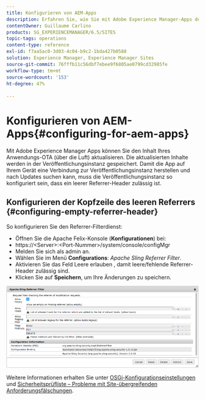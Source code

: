 ```yaml
---
title: Konfigurieren von AEM-Apps
description: Erfahren Sie, wie Sie mit Adobe Experience Manager-Apps den Inhalt Ihres Anwendungs-OTA aktualisieren können (über die Luft).
contentOwner: Guillaume Carlino
products: SG_EXPERIENCEMANAGER/6.5/SITES
topic-tags: operations
content-type: reference
exl-id: f7aa5ac0-3d03-4c04-b9c2-1bda427b0588
solution: Experience Manager, Experience Manager Sites
source-git-commit: 76fffb11c56dbf7ebee9f6805ae0799cd32985fe
workflow-type: tm+mt
source-wordcount: '153'
ht-degree: 47%

---
```


# Konfigurieren von AEM-Apps{#configuring-for-aem-apps}

Mit Adobe Experience Manager Apps können Sie den Inhalt Ihres Anwendungs-OTA (über die Luft) aktualisieren. Die aktualisierten Inhalte werden in der Veröffentlichungsinstanz gespeichert. Damit die App auf Ihrem Gerät eine Verbindung zur Veröffentlichungsinstanz herstellen und nach Updates suchen kann, muss die Veröffentlichungsinstanz so konfiguriert sein, dass ein leerer Referrer-Header zulässig ist.

## Konfigurieren der Kopfzeile des leeren Referrers {#configuring-empty-referrer-header}

So konfigurieren Sie den Referrer-Filterdienst:

* Öffnen Sie die Apache Felix-Konsole (**Konfigurationen**) bei:
* https://&lt;Server>:&lt;Port-Nummer>/system/console/configMgr
* Melden Sie sich als admin an.
* Wählen Sie im Menü **Configurations**: *Apache Sling Referrer Filter*.
* Aktivieren Sie das Feld Leere erlauben , damit leere/fehlende Referrer-Header zulässig sind.
* Klicken Sie auf **Speichern**, um Ihre Änderungen zu speichern.

![chlimage_1-58](assets/chlimage_1-58a.png)

Weitere Informationen erhalten Sie unter [OSGi-Konfigurationseinstellungen](/help/sites-deploying/osgi-configuration-settings.md) und [Sicherheitsprüfliste – Probleme mit Site-übergreifenden Anforderungsfälschungen](/help/sites-administering/security-checklist.md#protect-against-cross-site-request-forgery).
